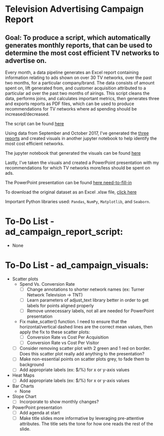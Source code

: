 # Television Advertising Campaign Report
## Goal: To produce a script, which automatically generates monthly reports, that can be used to determine the most cost efficient TV networks to advertise on.

Every month, a data pipeline generates an Excel report containing information relating to ads shown on over 30 TV networks, over the past two months, for a particular company/brand.  The data consists of amount spent on, lift generated from, and customer acquisition attributed to a particular ad over the past two months of airings.  This script cleans the data, performs joins, and calculates important metrics, then generates three and exports reports as PDF files, which can be used to produce recommendations for TV networks where ad spending should be increased/decreased.

The script can be found [here](https://github.com/papir805/ad_campaign_report/blob/main/ad_campaign_report_script.ipynb)

Using data from September and October 2017, I've generated the [three reports](https://github.com/papir805/ad_campaign_report/tree/main/output/reports/pdfs) and created visuals in another jupyter notebook to help identify the most cost efficient networks. 

The jupyter notebook that generated the visuals can be found [here](https://github.com/papir805/ad_campaign_report/blob/main/ad_campaign_visuals.ipynb)

Lastly, I've taken the visuals and created a PowerPoint presentation with my recommendations for which TV networks more/less should be spent on ads.

The PowerPoint presentation can be found [here need-to-fill-in]()

To download the original dataset as an Excel .xlsw file, [click here](https://github.com/papir805/ad_campaign_report/raw/main/dataset.xlsx)

Important Python libraries used: `Pandas`, `NumPy`, `Matplotlib`, and `Seaborn`.

# To-Do List - ad_campaign_report_script:
- None

# To-Do List - ad_campaign_visuals:
- Scatter plots
    - Spend Vs. Conversion Rate
        - [ ] Change annotations to shorter network names (ex: Turner Network Television -> TNT)
        - [ ] Learn parameters of adjust_text library better in order to get labels for points aligned properly
        - [ ] Remove unnecessary labels, not all are needed for PowerPoint presentation
    - Fix make_scatter() function.  I need to ensure that the horizontal/vertical dashed lines are the correct mean values, then apply the fix to these scatter plots:
        - [ ] Conversion Rate vs Cost Per Acquisition
        - [ ] Conversion Rate vs Cost Per Visitor
    - [ ] Consider removing scatter plot with 2 green and 1 red on border.  Does this scatter plot really add anything to the presentation?
    - [ ] Make non-essential points on scatter plots grey, to fade them to background
    - [ ] Add appropriate labels (ex: $/%) for x or y-axis values
- Heat Maps
    - [ ] Add appropriate labels (ex: $/%) for x or y-axis values
- Bar Charts
    - None
- Slope Chart
    - [ ] Incorporate to show monthly changes?
- PowerPoint presentation
    - [ ] Add agenda at start
    - [ ] Make title slides more informative by leveraging pre-attentive attributes.  The title sets the tone for how one reads the rest of the slide.
